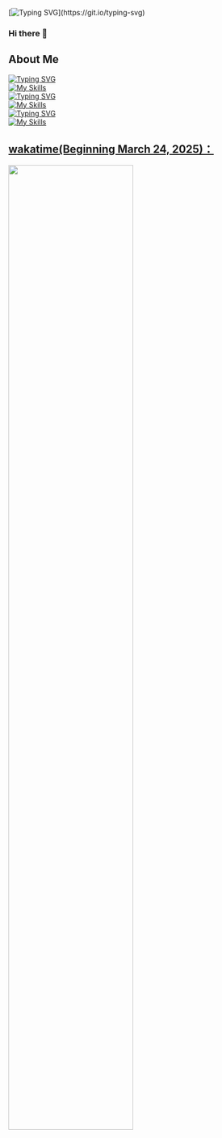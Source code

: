 [![Typing SVG](https://readme-typing-svg.herokuapp.com?font=Fira+Code&pause=1000&width=435&lines=%E6%AC%A2%E8%BF%8E%E6%9D%A5%E5%88%B0%E6%88%91%E7%9A%84GitHub.;Welcome+to+My+Github.)](https://git.io/typing-svg)

### Hi there 👋

## About Me

[![Typing SVG](https://readme-typing-svg.herokuapp.com?font=Fira+Code&duration=1&pause=10000&color=000000&width=435&lines=%E6%88%91%E4%BD%BF%E7%94%A8%E7%9A%84%E7%B3%BB%E7%BB%9F%EF%BC%9A;The+OS+I+used%EF%BC%9A)](https://git.io/typing-svg)  
[![My Skills](https://skillicons.dev/icons?i=kali,ubuntu,windows)](https://skillicons.dev)  
[![Typing SVG](https://readme-typing-svg.herokuapp.com?font=Fira+Code&duration=1&pause=10000&color=000000&width=435&lines=%E6%88%91%E5%AD%A6%E4%B9%A0%E7%9A%84%E6%8A%80%E8%83%BD%EF%BC%9A;Skills+I+learnt%3A++)](https://git.io/typing-svg)  
[![My Skills](https://skillicons.dev/icons?i=css,docker,go,git,html,java,js,md,mysql,py,wordpress,vim,nginx)](https://skillicons.dev)  
[![Typing SVG](https://readme-typing-svg.herokuapp.com?font=Fira+Code&duration=1&pause=10000&color=000000&width=435&lines=%E6%88%91%E4%BD%BF%E7%94%A8%E7%9A%84%E7%BC%96%E8%BE%91%E5%99%A8%EF%BC%9A;Editors+I+used%EF%BC%9A++)](https://git.io/typing-svg)  
[![My Skills](https://skillicons.dev/icons?i=vim,vscode)](https://skillicons.dev)

## [wakatime(Beginning March 24, 2025)：](https://wakatime.com/share/@LeoChoi/67aa4f01-47a8-4688-98dc-ff12f9aab871.svg)  
[<img src="https://wakatime.com/share/@LeoChoi/67aa4f01-47a8-4688-98dc-ff12f9aab871.svg" width="70%">
](https://wakatime.com/share/@LeoChoi/67aa4f01-47a8-4688-98dc-ff12f9aab871.svg)
